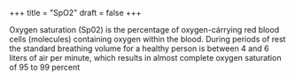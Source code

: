 +++
title = "SpO2"
draft = false
+++

Oxygen saturation (Sp02) is the percentage of oxygen-cárrying red blood cells (molecules) containing oxygen within the blood. During periods of rest the standard breathing volume for a healthy person is between 4 and 6 liters of air per minute, which results in almost complete oxygen saturation of 95 to 99 percent